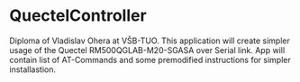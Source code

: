 # QuectelController
Diploma of Vladislav Ohera at VŠB-TUO. This application will create simpler usage of the Quectel RM500QGLAB-M20-SGASA over Serial link. App will contain list of AT-Commands and some premodified instructions for simpler installastion. 

